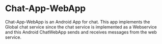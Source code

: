 Chat-App-WebApp
===============

Chat-App-WebApp is an Android App for chat.
This app implements the Global chat service since the chat service is implemented as a Webservice and this Android ChatWebApp 
sends and receives messages from the web service.
